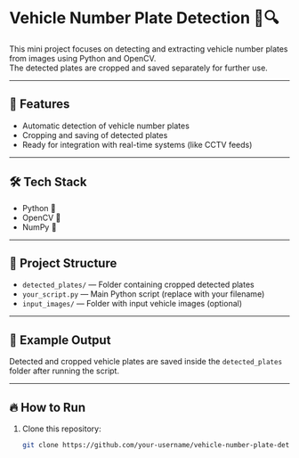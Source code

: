 
# Vehicle Number Plate Detection 🚗🔍

This mini project focuses on detecting and extracting vehicle number plates from images using Python and OpenCV.  
The detected plates are cropped and saved separately for further use.

---

## 🚀 Features
- Automatic detection of vehicle number plates
- Cropping and saving of detected plates
- Ready for integration with real-time systems (like CCTV feeds)

---

## 🛠️ Tech Stack
- Python 🐍
- OpenCV 📸
- NumPy 🔢

---

## 📂 Project Structure
- `detected_plates/` — Folder containing cropped detected plates
- `your_script.py` — Main Python script (replace with your filename)
- `input_images/` — Folder with input vehicle images (optional)

---

## 📸 Example Output
Detected and cropped vehicle plates are saved inside the `detected_plates` folder after running the script.

---

## 🔥 How to Run
1. Clone this repository:
   ```bash
   git clone https://github.com/your-username/vehicle-number-plate-detection.git
